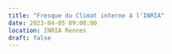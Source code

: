 ```yaml
---
title: "Fresque du Climat interne à l'INRIA"
date: 2023-04-05 09:00:00
location: INRIA Rennes
draft: false
---
```

